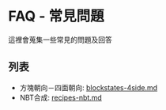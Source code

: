 # FAQ - 常見問題

這裡會蒐集一些常見的問題及回答

## 列表

- 方塊朝向－四面朝向: [blockstates-4side.md](./blockstates-4side.md)
- NBT合成: [recipes-nbt.md](./recipes-nbt.md)
